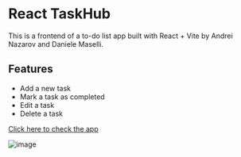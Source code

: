 # React TaskHub

This is a frontend of a to-do list app built with React + Vite by Andrei Nazarov and Daniele Maselli.

## Features
- Add a new task
- Mark a task as completed
- Edit a task
- Delete a task

[Click here to check the app](https://react-taskhub.netlify.app/)
  
![image](https://github.com/andrewnzrv/react-taskhub/assets/73107890/7d4a5b1a-d777-414e-b7e0-058279c295d5)
